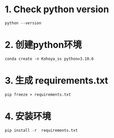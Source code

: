 # 1. Check python version
```
python --version
```
# 2. 创建python环境
```
conda create -n Kohoya_ss python=3.10.6
```
# 3. 生成 requirements.txt
```
pip freeze > requirements.txt
```
# 4. 安装环境
```
pip install -r  requirements.txt
```
